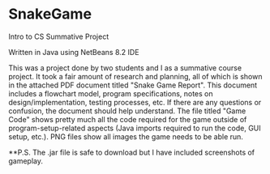 # SnakeGame
Intro to CS Summative Project

Written in Java using NetBeans 8.2 IDE

This was a project done by two students and I as a summative course project. It took a fair amount of research and planning, all of which is shown in the attached PDF document titled "Snake Game Report". This document includes a flowchart model, program specifications, notes on design/implementation, testing processes, etc. If there are any questions or confusion, the document should help understand. The file titled "Game Code" shows pretty much all the code required for the game outside of program-setup-related aspects (Java imports required to run the code, GUI setup, etc.). PNG files show all images the game needs to be able run.

**P.S. The .jar file is safe to download but I have included screenshots of gameplay.
